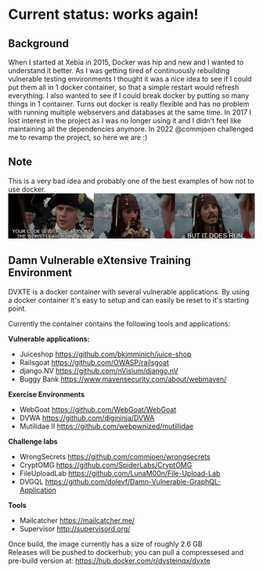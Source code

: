 # Current status: works again!

## Background
When I started at Xebia in 2015, Docker was hip and new and I wanted to understand it better. As I was getting tired of continuously rebuilding vulnerable testing environments I thought it was a nice idea to see if I could put them all in 1 docker container, so that a simple restart would refresh everything. I also wanted to see if I could break docker by putting so many things in 1 container. Turns out docker is really flexible and has no problem with running multiple webservers and databases at the same time. In 2017 I lost interest in the project as I was no longer using it and I didn't feel like maintaining all the dependencies anymore.
In 2022 @commjoen challenged me to revamp the project, so here we are :)

## Note
This is a very bad idea and probably one of the best examples of how not to use docker.</br>
![](assets/itruns.jpg)


## Damn Vulnerable eXtensive Training Environment
DVXTE is a docker container with several vulnerable applications.
By using a docker container it's easy to setup and can easily be reset to it's starting point.

Currently the container contains the following tools and applications:

**Vulnerable applications:**
  * Juiceshop     https://github.com/bkimminich/juice-shop
  * Railsgoat     https://github.com/OWASP/railsgoat
  * django.NV     https://github.com/nVisium/django.nV
  * Buggy Bank    https://www.mavensecurity.com/about/webmaven/

**Exercise Environments**
  * WebGoat       https://github.com/WebGoat/WebGoat
  * DVWA          https://github.com/digininja/DVWA
  * Mutilidae II  https://github.com/webpwnized/mutillidae

**Challenge labs**
  * WrongSecrets  https://github.com/commjoen/wrongsecrets
  * CryptOMG      https://github.com/SpiderLabs/CryptOMG
  * FileUploadLab https://github.com/LunaM00n/File-Upload-Lab
  * DVGQL		  https://github.com/dolevf/Damn-Vulnerable-GraphQL-Application

**Tools**
  * Mailcatcher   https://mailcatcher.me/
  * Supervisor    http://supervisord.org/

Once build, the image currently has a size of roughly 2.6 GB</br>
Releases will be pushed to dockerhub; you can pull a compressesed and pre-build version at: https://hub.docker.com/r/dvsteinqx/dvxte 
